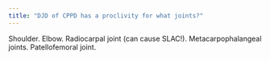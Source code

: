 ```yaml
---
title: "DJD of CPPD has a proclivity for what joints?"
---
```

Shoulder. Elbow. Radiocarpal joint (can cause SLAC!). Metacarpophalangeal joints. Patellofemoral joint.

